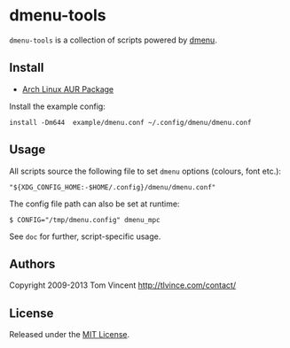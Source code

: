 # dmenu-tools

`dmenu-tools` is a collection of scripts powered by [dmenu][].

## Install

* [Arch Linux AUR Package][aur]

Install the example config:

    install -Dm644  example/dmenu.conf ~/.config/dmenu/dmenu.conf

## Usage

All scripts source the following file to set `dmenu` options (colours, font
etc.):

    "${XDG_CONFIG_HOME:-$HOME/.config}/dmenu/dmenu.conf"

The config file path can also be set at runtime:

    $ CONFIG="/tmp/dmenu.config" dmenu_mpc

See `doc` for further, script-specific usage.

## Authors

Copyright 2009-2013 Tom Vincent <http://tlvince.com/contact/>

## License

Released under the [MIT License][license].

  [aur]: https://aur.archlinux.org/packages.php?ID=62200
  [dmenu]: http://tools.suckless.org/dmenu/
  [license]: http://tlvince.mit-license.org/
